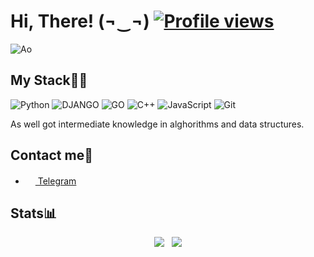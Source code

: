 # Hi, There! (¬‿¬)  [![Profile views](https://u8views.com/api/v1/github/profiles/53529326/views/day-week-month-total-count.svg)](https://u8views.com/github/Gam13t)
![Ao](https://github.com/Gam13t/Gam13t/blob/master/Ao.gif)

## My Stack🐱‍💻
![Python](https://img.shields.io/badge/-Python-%230075a8?logo=python&logoColor=white&style=flat-square) ![DJANGO](https://img.shields.io/badge/Django-black?logo=django&logoColor=white&style=flat-square) ![GO](https://img.shields.io/badge/Golang-blue?logo=go&logoColor=white&style=flat-square) ![С++](https://img.shields.io/badge/-С++-%23e9d54c?logo=c%2B%2B&logoColor=white&style=flat-square) ![JavaScript](https://img.shields.io/badge/-JavaScript-red?logo=javascript&logoColor=white&style=flat-square) ![Git](https://img.shields.io/badge/-Git-orange?logo=git&logoColor=white&style=flat-square)

As well got intermediate knowledge in alghorithms and data structures. 

## Contact me💭
- <a href="https://t.me/rs_gam13t"><img src="https://upload.wikimedia.org/wikipedia/commons/thumb/8/82/Telegram_logo.svg/768px-Telegram_logo.svg.png" width=16 height=16 /> Telegram</a>

## Stats📊
<p align="center">
  <img src="https://github-readme-stats.vercel.app/api?username=Gam13t&show_icons=true&count_private=true">
  &nbsp;
  <img src="https://github-readme-stats.vercel.app/api/top-langs/?username=Gam13t&layout=compact">
</p>

